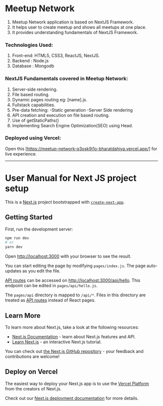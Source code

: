 
# Meetup Network

1. Meetup Network application is based on NextJS Framework.
2. It helps user to create meetup and shows all meetups at one place.
3. It provides understanding fundamentals of NextJS Framework. 

### Technologies Used:
1. Front-end: HTML5, CSS3, ReactJS, NextJS.
2. Backend : Node.js
3. Database : Mongodb

### NextJS Fundamentals covered in Meetup Network:
1.  Server-side rendering.
2.  File based routing.
3.  Dynamic pages routing eg: [name].js. 
4.  Fullstack capabilities.
5.  Pre-data fetching: -Static generation  -Server Side rendering
6.  API creation and execution on file based routing.
7.  Use of getStaticPaths()
8.  Implementing Search Engine Optimization(SEO) using Head.


### Deployed using Vercel:
Open this [https://meetup-network-q3osk9j1o-bharatdahiya.vercel.app/] for live experience.




---------------------------------------------------------------------------------------------------------------------------------------------------------------------------------

# User Manual for Next JS project setup


This is a [Next.js](https://nextjs.org/) project bootstrapped with [`create-next-app`](https://github.com/vercel/next.js/tree/canary/packages/create-next-app).

## Getting Started

First, run the development server:

```bash
npm run dev
# or
yarn dev
```

Open [http://localhost:3000](http://localhost:3000) with your browser to see the result.

You can start editing the page by modifying `pages/index.js`. The page auto-updates as you edit the file.

[API routes](https://nextjs.org/docs/api-routes/introduction) can be accessed on [http://localhost:3000/api/hello](http://localhost:3000/api/hello). This endpoint can be edited in `pages/api/hello.js`.

The `pages/api` directory is mapped to `/api/*`. Files in this directory are treated as [API routes](https://nextjs.org/docs/api-routes/introduction) instead of React pages.

## Learn More

To learn more about Next.js, take a look at the following resources:

- [Next.js Documentation](https://nextjs.org/docs) - learn about Next.js features and API.
- [Learn Next.js](https://nextjs.org/learn) - an interactive Next.js tutorial.

You can check out [the Next.js GitHub repository](https://github.com/vercel/next.js/) - your feedback and contributions are welcome!

## Deploy on Vercel

The easiest way to deploy your Next.js app is to use the [Vercel Platform](https://vercel.com/new?utm_medium=default-template&filter=next.js&utm_source=create-next-app&utm_campaign=create-next-app-readme) from the creators of Next.js.

Check out our [Next.js deployment documentation](https://nextjs.org/docs/deployment) for more details.
